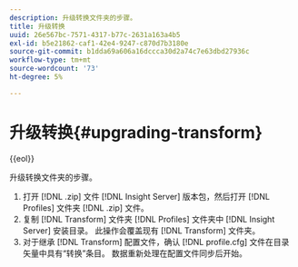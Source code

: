 ```yaml
---
description: 升级转换文件夹的步骤。
title: 升级转换
uuid: 26e567bc-7571-4317-b77c-2631a163a4b5
exl-id: b5e21862-caf1-42e4-9247-c870d7b3180e
source-git-commit: b1dda69a606a16dccca30d2a74c7e63dbd27936c
workflow-type: tm+mt
source-wordcount: '73'
ht-degree: 5%

---
```


# 升级转换{#upgrading-transform}

{{eol}}

升级转换文件夹的步骤。

1. 打开 [!DNL .zip] 文件 [!DNL Insight Server] 版本包，然后打开 [!DNL Profiles] 文件夹 [!DNL .zip] 文件。
1. 复制 [!DNL Transform] 文件夹 [!DNL Profiles] 文件夹中 [!DNL Insight Server] 安装目录。 此操作会覆盖现有 [!DNL Transform] 文件夹。
1. 对于继承 [!DNL Transform] 配置文件，确认 [!DNL profile.cfg] 文件在目录矢量中具有“转换”条目。
数据重新处理在配置文件同步后开始。
